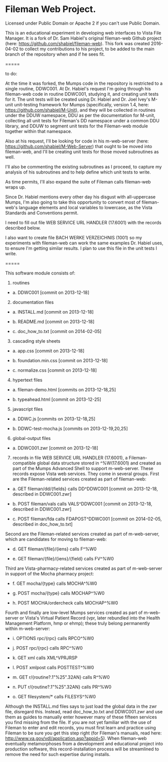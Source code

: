 # Fileman Web Project.

Licensed under Public Domain or Apache 2 if you can't use Public Domain.

This is an educational experiment in developing web interfaces to Vista File Manager. It is a fork of Dr. Sam Habiel's original fileman-web Github project (here: https://github.com/shabiel/fileman-web). This fork was created 2016-04-02 to collect my contributions to his project, to be added to the main branch of the repository when and if he sees fit.

=====

to do:

At the time it was forked, the Mumps code in the repository is restricted to a single routine, DDWC001. At Dr. Habiel's request I'm going through his fileman-web code in routine DDWC001, studying it, and creating unit tests for it. The unit tests will be created using Dr. Habiel and Dr. Joel Ivey's M-unit unit-testing framework for Mumps (specifically, version 1.4, here: https://github.com/shabiel/M-Unit), and they will be collected in routines under the DDUW namespace, DDU as per the documentation for M-unit, collecting all unit tests for Fileman's DD namespace under a common DDU library, and DDUW to segment unit tests for the Fileman-web module together within that namespace.

Also at his request, I'll be looking for code in his m-web-server (here: https://github.com/shabiel/M-Web-Server) that ought to be moved into fileman-web, and I'll be creating unit tests for those moved subroutines as well.

I'll also be commenting the existing subroutines as I proceed, to capture my analysis of his subroutines and to help define which unit tests to write.

As time permits, I'll also expand the suite of Fileman calls fileman-web wraps up.

Since Dr. Habiel mentions every other day his disgust with all-uppercase Mumps, I'm also going to take this opportunity to convert most of fileman-web's language elements and local variables to lowercase, as the Vista Standards and Conventions permit.

I need to fill out file WEB SERVICE URL HANDLER (17.6001) with the records described below.

I also want to create file BACH WERKE VERZEICHNIS (1001) so my experiments with fileman-web can work the same examples Dr. Habiel uses, to ensure I'm getting similar results. I plan to use this file in the unit tests I write.

=====

This software module consists of:

1. routines

-  a. DDWC001 [commit on 2013-12-18]

2. documentation files

-  a. INSTALL.md [commit on 2013-12-18]

-  b. README.md [commit on 2013-12-18]

-  c. doc_how_to.txt [commit on 2014-02-05]

3. cascading style sheets

-  a. app.css [commit on 2013-12-18]

-  b. foundation.min.css [commit on 2013-12-18]

-  c. normalize.css [commit on 2013-12-18]

4. hypertext files

-  a. fileman-demo.html [commits on 2013-12-18,25]

-  b. typeahead.html [commit on 2013-12-25]

5. javascript files

-  a. DDWC.js [commits on 2013-12-18,25]

-  b. DDWC-test-mocha.js [commits on 2013-12-19,20,25]

6. global-output files

-  a. DDWC001.zwr [commit on 2013-12-18]

7. records in file WEB SERVICE URL HANDLER (17.6001), a Fileman-compatible global data structure stored in ^%W(17.6001) and created as part of the Mumps Advanced Shell to support m-web-server. These records expose Vista web services. They come in several groups. First are the Fileman-related services created as part of fileman-web:

-  a. GET fileman/dd/{fields} calls DD^DDWC001 [commit on 2013-12-18, described in DDWC001.zwr]

-  b. POST fileman/vals calls VALS^DDWC001 [commit on 2013-12-18, described in DDWC001.zwr]

-  c. POST fileman/fda calls FDAPOST^DDWC001 [commit on 2014-02-05, described in doc_how_to.txt]

Second are the Fileman-related services created as part of m-web-server, which are candidates for moving to fileman-web:

-  d. GET fileman/{file}/{iens} calls F^%W0

-  e. GET fileman/{file}/{iens}/{field} calls FV^%W0

Third are Vista-pharmacy-related services created as part of m-web-server in support of the Mocha pharmacy project:

-  f. GET mocha/{type} calls MOCHA^%W0

-  g. POST mocha/{type} calls MOCHAP^%W0

-  h. POST MOCHA/ordercheck calls MOCHAP^%W0

Fourth and finally are low-level Mumps services created as part of m-web-server or Vista's Virtual Patient Record (vpr, later rebundled into the Health Management Platform, hmp or ehmp); these truly belong permanently within m-web-server:

-  i. OPTIONS rpc/{rpc} calls RPCO^%W0

-  j. POST rpc/{rpc} calls RPC^%W0

-  k. GET xml calls XML^VPRJRSP

-  l. POST xmlpost calls POSTTEST^%W0

-  m. GET r/{routine?.1"%25".32AN} calls R^%W0

-  n. PUT r/{routine?.1"%25".32AN} calls PR^%W0

-  o. GET filesystem/* calls FILESYS^%W0

Although the INSTALL.md files says to just load the global data in the zwr file, disregard this. Instead, read doc_how_to.txt and DDWC001.zwr and use them as guides to manually enter however many of these fifteen services you find missing from the file. If you are not yet familiar with the use of Fileman to enter and edit records, you must first learn and practice using Fileman to be sure you get this step right (for Fileman's manuals, read here: http://www.va.gov/vdl/application.asp?appid=5). When fileman-web eventually metamorphoses from a development and educational project into production software, this record-installation process will be streamlined to remove the need for such expertise during installs.
